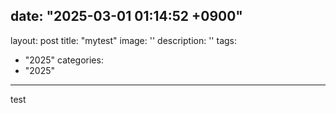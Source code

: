 date: "2025-03-01 01:14:52 +0900"
---
layout: post
title: "mytest"
image: ''
description: ''
tags:
- "2025"
categories:
- "2025"
---

test